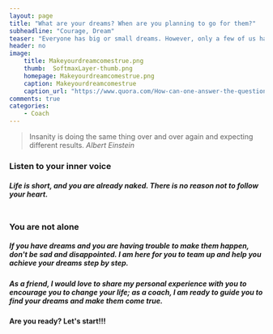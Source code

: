 ```yaml
---
layout: page
title: "What are your dreams? When are you planning to go for them?"
subheadline: "Courage, Dream"
teaser: "Everyone has big or small dreams. However, only a few of us have the courage to make them happen. What about you?"
header: no
image:
    title: Makeyourdreamcomestrue.png
    thumb:  SoftmaxLayer-thumb.png
    homepage: Makeyourdreamcomestrue.png
    caption: Makeyourdreamcomestrue
    caption_url: "https://www.quora.com/How-can-one-answer-the-question-what-are-your-goals-or-dreams-in-your-life"
comments: true
categories:
    - Coach
---
```


> <span class="teaser">Insanity is doing the same thing over and over again and expecting different results. </span><cite>Albert Einstein</cite>

### Listen to your inner voice

##### Life is short, and you are already naked. There is no reason not to follow your heart.

<img src="{{ site.urlimg }}dreambig.jpg" alt="">

### You are not alone
##### If you have dreams and you are having trouble to make them happen, don't be sad and disappointed. I am here for you to team up and help you achieve your dreams step by step.

##### As a friend, I would love to share my personal experience with you to encourage you to change your life; as a coach, I am ready to guide you to find your dreams and make them come true.

#### Are you ready? Let's start!!!

[1]: http://blog.goalcast.life/wp-content/uploads/2016/05/dream-quote1.jpg
[2]: https://i.stack.imgur.com/lV7Ty.jpg
[3]: http://machinelearningmechanic.com/deep_learning/2019/09/04/cross-entropy-loss-derivative.html
[4]: https://www.tensorflow.org/tutorials/quickstart/beginner
[5]: https://i.stack.imgur.com/uGw1c.jpg


